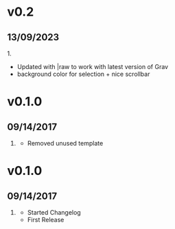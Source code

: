 # v0.2
## 13/09/2023
1.[](#new)
  * Updated with |raw to work with latest version of Grav
  * background color for selection + nice scrollbar 

# v0.1.0
## 09/14/2017
1. [](#new)
    * Removed unused template 

# v0.1.0
## 09/14/2017

1. [](#new)
    * Started Changelog
    * First Release

